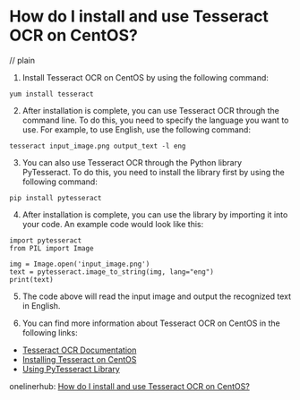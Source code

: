 # How do I install and use Tesseract OCR on CentOS?
// plain

1. Install Tesseract OCR on CentOS by using the following command:
```
yum install tesseract
```
2. After installation is complete, you can use Tesseract OCR through the command line. To do this, you need to specify the language you want to use. For example, to use English, use the following command:
```
tesseract input_image.png output_text -l eng
```
3. You can also use Tesseract OCR through the Python library PyTesseract. To do this, you need to install the library first by using the following command:
```
pip install pytesseract
```
4. After installation is complete, you can use the library by importing it into your code. An example code would look like this:
```
import pytesseract
from PIL import Image

img = Image.open('input_image.png')
text = pytesseract.image_to_string(img, lang="eng")
print(text)
```
5. The code above will read the input image and output the recognized text in English.

6. You can find more information about Tesseract OCR on CentOS in the following links:
- [Tesseract OCR Documentation](https://tesseract-ocr.github.io/tessdoc/Home.html)
- [Installing Tesseract on CentOS](https://computingforgeeks.com/how-to-install-tesseract-on-centos-8/)
- [Using PyTesseract Library](https://pypi.org/project/pytesseract/)

onelinerhub: [How do I install and use Tesseract OCR on CentOS?](https://onelinerhub.com/tesseract-ocr/how-do-i-install-and-use-tesseract-ocr-on-centos)